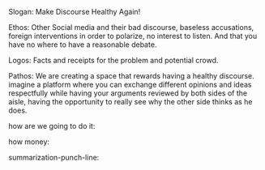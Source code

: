 Slogan: Make Discourse Healthy Again!

Ethos: Other Social media and their bad discourse, baseless accusations, foreign interventions in order to polarize, no interest to listen. And that you have no where to have a reasonable debate. 

Logos: Facts and receipts for the problem and potential crowd.

Pathos: We are creating a space that rewards having a healthy discourse. imagine a platform where you can exchange different opinions and ideas respectfully while having your arguments reviewed by both sides of the aisle, having the opportunity to really see why the other side thinks as he does.

how are we going to do it:

how money:

summarization-punch-line: 

